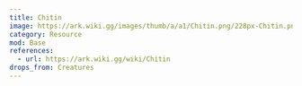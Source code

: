 ```yaml
---
title: Chitin
image: https://ark.wiki.gg/images/thumb/a/a1/Chitin.png/228px-Chitin.png
category: Resource
mod: Base
references:
  - url: https://ark.wiki.gg/wiki/Chitin
drops_from: Creatures
---
```

